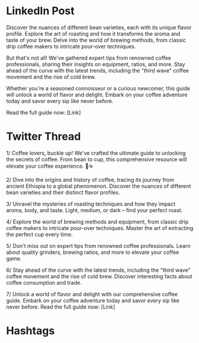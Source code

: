 # LinkedIn Post

Discover the nuances of different bean varieties, each with its unique flavor profile. Explore the art of roasting and how it transforms the aroma and taste of your brew. Delve into the world of brewing methods, from classic drip coffee makers to intricate pour-over techniques.

But that's not all! We've gathered expert tips from renowned coffee professionals, sharing their insights on equipment, ratios, and more. Stay ahead of the curve with the latest trends, including the "third wave" coffee movement and the rise of cold brew.

Whether you're a seasoned connoisseur or a curious newcomer, this guide will unlock a world of flavor and delight. Embark on your coffee adventure today and savor every sip like never before.

Read the full guide now: [Link]

# Twitter Thread

1/ Coffee lovers, buckle up! We've crafted the ultimate guide to unlocking the secrets of coffee. From bean to cup, this comprehensive resource will elevate your coffee experience. 🌟☕

2/ Dive into the origins and history of coffee, tracing its journey from ancient Ethiopia to a global phenomenon. Discover the nuances of different bean varieties and their distinct flavor profiles.

3/ Unravel the mysteries of roasting techniques and how they impact aroma, body, and taste. Light, medium, or dark – find your perfect roast.

4/ Explore the world of brewing methods and equipment, from classic drip coffee makers to intricate pour-over techniques. Master the art of extracting the perfect cup every time.

5/ Don't miss out on expert tips from renowned coffee professionals. Learn about quality grinders, brewing ratios, and more to elevate your coffee game.

6/ Stay ahead of the curve with the latest trends, including the "third wave" coffee movement and the rise of cold brew. Discover interesting facts about coffee consumption and trade.

7/ Unlock a world of flavor and delight with our comprehensive coffee guide. Embark on your coffee adventure today and savor every sip like never before. Read the full guide now: [Link]

# Hashtags

